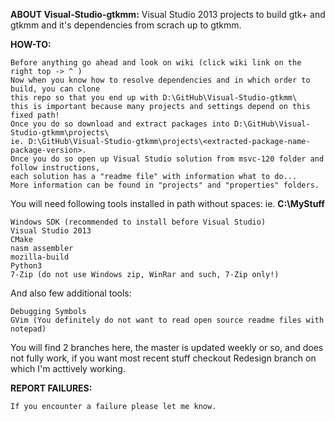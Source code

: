 **ABOUT Visual-Studio-gtkmm:**
Visual Studio 2013 projects to build gtk+ and gtkmm and it's dependencies from scrach up to gtkmm.

**HOW-TO:**
```
Before anything go ahead and look on wiki (click wiki link on the right top -> ^ )
Now when you know how to resolve dependencies and in which order to build, you can clone
this repo so that you end up with D:\GitHub\Visual-Studio-gtkmm\ 
this is important because many projects and settings depend on this fixed path!
Once you do so download and extract packages into D:\GitHub\Visual-Studio-gtkmm\projects\
ie. D:\GitHub\Visual-Studio-gtkmm\projects\<extracted-package-name-package-version>.
Once you do so open up Visual Studio solution from msvc-120 folder and follow instructions,
each solution has a "readme file" with information what to do...
More information can be found in "projects" and "properties" folders.
```

You will need following tools installed in path without spaces:
ie. **C:\MyStuff**
```
Windows SDK (recommended to install before Visual Studio)
Visual Studio 2013
CMake
nasm assembler
mozilla-build
Python3
7-Zip (do not use Windows zip, WinRar and such, 7-Zip only!)
```

And also few additional tools:
```
Debugging Symbols
GVim (You definitely do not want to read open source readme files with notepad)
```   

You will find 2 branches here, the master is updated weekly or so, and does not fully work,
if you want most recent stuff checkout Redesign branch on which I'm acttively working.

**REPORT FAILURES:**
```
If you encounter a failure please let me know.
```
